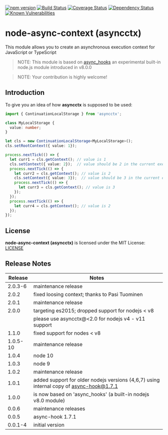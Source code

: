 [![npm version](https://badge.fury.io/js/asyncctx.svg)](https://badge.fury.io/js/asyncctx)
[![Build Status](https://api.travis-ci.org/gms1/node-async-context.svg?branch=master)](https://travis-ci.org/gms1/node-async-context)
[![Coverage Status](https://coveralls.io/repos/github/gms1/node-async-context/badge.svg?branch=master)](https://coveralls.io/github/gms1/node-async-context?branch=master)
[![Dependency Status](https://david-dm.org/gms1/node-async-context.svg)](https://david-dm.org/gms1/node-async-context)
[![Known Vulnerabilities](https://snyk.io/test/github/gms1/node-async-context/badge.svg)](https://snyk.io/test/github/gms1/node-async-context)

# node-async-context (asyncctx)

This module allows you to create an asynchronous execution context for JavaScript or TypeScript

> NOTE: This module is based on [async_hooks](https://github.com/nodejs/node/blob/master/doc/api/async_hooks.md) an experimental built-in node.js module introduced in v8.0.0

> NOTE: Your contribution is highly welcome!

## Introduction

To give you an idea of how **asyncctx** is supposed to be used:

```TypeScript
import { ContinuationLocalStorage } from 'asyncctx';

class MyLocalStorage {
  value: number;
}

let cls = new ContinuationLocalStorage<MyLocalStorage>();
cls.setRootContext({ value: 1});

process.nextTick(() => {
  let curr1 = cls.getContext(); // value is 1
  cls.setContext({ value: 2});  // value should be 2 in the current execution context and below
  process.nextTick(() => {
    let curr2 = cls.getContext(); // value is 2
    cls.setContext({ value: 3});  // value should be 3 in the current execution context and below
    process.nextTick(() => {
      let curr3 = cls.getContext(); // value is 3
    });
  });
  process.nextTick(() => {
    let curr4 = cls.getContext(); // value is 2
  });
});
```

## License

**node-async-context (asyncctx)** is licensed under the MIT License:
[LICENSE](./LICENSE)

## Release Notes

| Release  | Notes                                                                                   |
| -------- | --------------------------------------------------------------------------------------- |
| 2.0.3-6  | maintenance release                                                                     |
| 2.0.2    | fixed loosing context; thanks to Pasi Tuominen                                          |
| 2.0.1    | maintenance release                                                                     |
| 2.0.0    | targeting es2015; dropped support for nodejs < v8                                       |
|          | please use asyncctx@<2.0 for nodejs v4 - v11 support                                    |
| 1.1.0    | fixed support for nodes < v8                                                            |
| 1.0.5-10 | maintenance release                                                                     |
| 1.0.4    | node 10                                                                                 |
| 1.0.3    | node 9                                                                                  |
| 1.0.2    | maintenance release                                                                     |
| 1.0.1    | added support for older nodejs versions (4,6,7) using internal copy of async-hook@1.7.1 |
| 1.0.0    | is now based on 'async_hooks' (a built-in nodejs v8.0 module)                           |
| 0.0.6    | maintenance releases                                                                    |
| 0.0.5    | async-hook 1.7.1                                                                        |
| 0.0.1-4  | initial version                                                                         |
